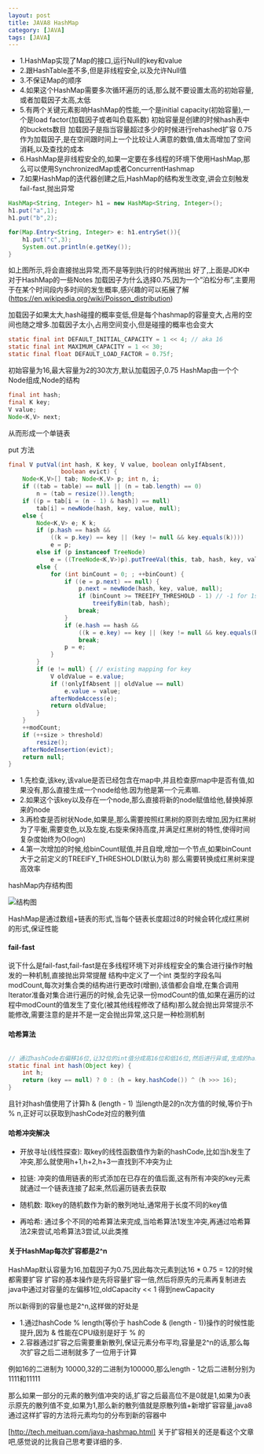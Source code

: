 ```yaml
---
layout: post
title: JAVA8 HashMap
category: [JAVA]
tags: [JAVA]
---
```


* 1.HashMap实现了Map的接口,运行Null的key和value
* 2.跟HashTable差不多,但是非线程安全,以及允许Null值
* 3.不保证Map的顺序
* 4.如果这个HashMap需要多次循环遍历的话,那么就不要设置太高的初始容量,或者加载因子太高,太低
* 5.有两个关键元素影响HashMap的性能,一个是initial capacity(初始容量),一个是load factor(加载因子或者叫负载系数)
初始容量是创建的时候hash表中的buckets数目
加载因子是指当容量超过多少的时候进行rehashed扩容
0.75作为加载因子,是在空间跟时间上一个比较让人满意的数值,值太高增加了空间消耗,以及查找的成本
* 6.HashMap是非线程安全的,如果一定要在多线程的环境下使用HashMap,那么可以使用SynchronizedMap或者ConcurrentHashmap
* 7.如果HashMap的迭代器创建之后,HashMap的结构发生改变,讲会立刻触发fail-fast,抛出异常

```JAVA
HashMap<String, Integer> h1 = new HashMap<String, Integer>();
h1.put("a",1);
h1.put("b",2);

for(Map.Entry<String, Integer> e: h1.entrySet()){
    h1.put("c",3);
    System.out.println(e.getKey());
}
```

如上图所示,将会直接抛出异常,而不是等到执行的时候再抛出
好了,上面是JDK中对于HashMap的一些Notes
加载因子为什么选择0.75,因为一个”泊松分布”,主要用于在某个时间段内多时间的发生概率,感兴趣的可以拓展了解(https://en.wikipedia.org/wiki/Poisson_distribution)

加载因子如果太大,hash碰撞的概率变低,但是每个hashmap的容量变大,占用的空间也随之增多.加载因子太小,占用空间变小,但是碰撞的概率也会变大

```JAVA
static final int DEFAULT_INITIAL_CAPACITY = 1 << 4; // aka 16
static final int MAXIMUM_CAPACITY = 1 << 30;
static final float DEFAULT_LOAD_FACTOR = 0.75f;
```

初始容量为16,最大容量为2的30次方,默认加载因子,0.75
HashMap由一个个Node组成,Node的结构

```JAVA
final int hash;
final K key;
V value;
Node<K,V> next;
```

从而形成一个单链表

put 方法

```JAVA
final V putVal(int hash, K key, V value, boolean onlyIfAbsent,
               boolean evict) {
    Node<K,V>[] tab; Node<K,V> p; int n, i;
    if ((tab = table) == null || (n = tab.length) == 0)
        n = (tab = resize()).length;
    if ((p = tab[i = (n - 1) & hash]) == null)
        tab[i] = newNode(hash, key, value, null);
    else {
        Node<K,V> e; K k;
        if (p.hash == hash &&
            ((k = p.key) == key || (key != null && key.equals(k))))
            e = p;
        else if (p instanceof TreeNode)
            e = ((TreeNode<K,V>)p).putTreeVal(this, tab, hash, key, value);
        else {
            for (int binCount = 0; ; ++binCount) {
                if ((e = p.next) == null) {
                    p.next = newNode(hash, key, value, null);
                    if (binCount >= TREEIFY_THRESHOLD - 1) // -1 for 1st
                        treeifyBin(tab, hash);
                    break;
                }
                if (e.hash == hash &&
                    ((k = e.key) == key || (key != null && key.equals(k))))
                    break;
                p = e;
            }
        }
        if (e != null) { // existing mapping for key
            V oldValue = e.value;
            if (!onlyIfAbsent || oldValue == null)
                e.value = value;
            afterNodeAccess(e);
            return oldValue;
        }
    }
    ++modCount;
    if (++size > threshold)
        resize();
    afterNodeInsertion(evict);
    return null;
}

```

* 1.先检查,该key,该value是否已经包含在map中,并且检查原map中是否有值,如果没有,那么直接生成一个node给他.因为他是第一个元素嘛.
* 2.如果这个该key以及存在一个node,那么直接将新的node赋值给他,替换掉原来的node
* 3.再检查是否树状Node,如果是,那么需要按照红黑树的原则去增加,因为红黑树为了平衡,需要变色,以及左旋,右旋来保持高度,并满足红黑树的特性,使得时间复杂度始终为O(logn)
* 4.第一次增加的时候,给binCount赋值,并且自增,增加一个节点,如果binCount大于之前定义的TREEIFY_THRESHOLD(默认为8) 那么需要转换成红黑树来提高效率

hashMap内存结构图

![结构图](http://pic.woowen.com/hashMap%E5%86%85%E5%AD%98%E7%BB%93%E6%9E%84%E5%9B%BE.png)

HashMap是通过数组+链表的形式,当每个链表长度超过8的时候会转化成红黑树的形式,保证性能

#### fail-fast

说下什么是fail-fast,fail-fast是在多线程环境下对非线程安全的集合进行操作时触发的一种机制,直接抛出异常提醒
结构中定义了一个int 类型的字段名叫modCount,每次对集合类的结构进行更改时(增删),该值都会自增,在集合调用Iterator准备对集合进行遍历的时候,会先记录一份modCount的值,如果在遍历的过程中modCount的值发生了变化(被其他线程修改了结构)那么就会抛出异常提示不能修改,需要注意的是并不是一定会抛出异常,这只是一种检测机制


#### 哈希算法

```JAVA

// 通过hashCode右偏移16位,让32位的int值分成高16位和低16位,然后进行异或,生成的hash值能够均匀分布
static final int hash(Object key) {
    int h;
    return (key == null) ? 0 : (h = key.hashCode()) ^ (h >>> 16);
}

```

且针对hash值使用了计算h & (length - 1) 当length是2的n次方值的时候,等价于h % n,正好可以获取到hashCode对应的散列值


#### 哈希冲突解决

* 开放寻址(线性探查): 取key的线性函数值作为新的hashCode,比如当h发生了冲突,那么就使用h+1,h+2,h+3一直找到不冲突为止

* 拉链: 冲突的值用链表的形式添加在已存在的值后面,这有所有冲突的key元素就通过一个链表连接了起来,然后遍历链表去获取

* 随机数: 取key的随机数作为新的散列地址,通常用于长度不同的key值

* 再哈希: 通过多个不同的哈希算法来完成,当哈希算法1发生冲突,再通过哈希算法2来尝试,哈希算法3尝试,以此类推

#### 关于HashMap每次扩容都是2^n

HashMap默认容量为16,加载因子为0.75,因此每次元素到达16 * 0.75 = 12的时候都需要扩容
扩容的基本操作是先将容量扩容一倍,然后将原先的元素再复制进去
java中通过对容量的左偏移1位,oldCapacity << 1 得到newCapacity

所以新得到的容量也是2^n,这样做的好处是

* 1.通过hashCode % length(等价于 hashCode & (length - 1))操作的时候性能提升,因为 & 性能在CPU级别是好于 % 的
* 2.容器通过扩容之后需要重新散列,保证元素分布平均,容量是2^n的话,那么每次扩容之后二进制就多了一位用于计算

例如16的二进制为 10000,32的二进制为100000,那么length - 1之后二进制分别为1111和11111

那么如果一部分的元素的散列值冲突的话,扩容之后最高位不是0就是1,如果为0表示原先的散列值不变,如果为1,那么新的散列值就是原散列值+新增扩容容量,java8通过这样扩容的方法将元素均匀的分布到新的容器中


[http://tech.meituan.com/java-hashmap.html]
关于扩容相关的还是看这个文章吧,感觉说的比我自己思考要详细的多.